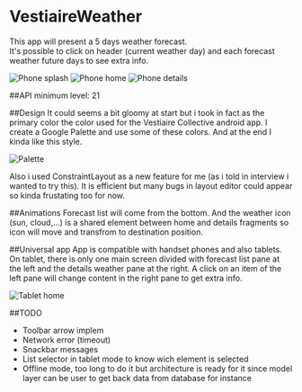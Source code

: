 # VestiaireWeather
This app will present a 5 days weather forecast.</br>
It's possible to click on header (current weather day) and each forecast weather future days to see extra info.

![Phone splash](https://raw.github.com/didi4yeah/VestiaireWeather/master/screenshots/VestaireWeather_phone_splash.png "Phone splash")
![Phone home](https://raw.github.com/didi4yeah/VestiaireWeather/master/screenshots/VestaireWeather_phone_home.png "Phone home")
![Phone details](https://raw.github.com/didi4yeah/VestiaireWeather/master/screenshots/VestaireWeather_phone_details.png "Phone details")

##API minimum level: 21

##Design
It could seems a bit gloomy at start but i took in fact as the primary color the color used for the Vestiaire Collective android app.
I create a Google Palette and use some of these colors. And at the end I kinda like this style.

![Palette](https://raw.github.com/didi4yeah/VestiaireWeather/master/screenshots/VestaireWeather_palette.png "Palette")

Also i used ConstraintLayout as a new feature for me (as i told in interview i wanted to try this).
It is efficient but many bugs in layout editor could appear so kinda frustating too for now.

##Animations
Forecast list will come from the bottom.
And the weather icon (sun, cloud,...) is a shared element between home and details fragments so icon will move and transfrom to destination position.

##Universal app
App is compatible with handset phones and also tablets.
On tablet, there is only one main screen divided with forecast list pane at the left and the details weather pane at the right.
A click on an item of the left pane will change content in the right pane to get extra info.

![Tablet home](https://raw.github.com/didi4yeah/VestiaireWeather/master/screenshots/VestaireWeather_tablet.png "Tablet home")

##TODO
* Toolbar arrow implem
* Network error (timeout)
* Snackbar messages
* List selector in tablet mode to know wich element is selected
* Offline mode, too long to do it but architecture is ready for it since model layer can be user to get back data from database for instance


